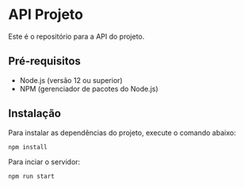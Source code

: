 # API Projeto

Este é o repositório para a API do projeto.

## Pré-requisitos

- Node.js (versão 12 ou superior)
- NPM (gerenciador de pacotes do Node.js)

## Instalação

Para instalar as dependências do projeto, execute o comando abaixo:

```bash
npm install
```

Para inciar o servidor:

```bash
npm run start


